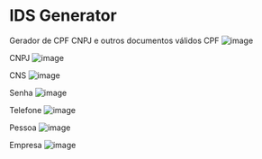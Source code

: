 # IDS Generator
Gerador de CPF CNPJ e outros documentos válidos
CPF
![image](https://user-images.githubusercontent.com/37172038/119424255-76af6d00-bcdb-11eb-8ddb-f402f2701c83.png)

CNPJ
![image](https://user-images.githubusercontent.com/37172038/119424383-bbd39f00-bcdb-11eb-8408-df293f2baa7a.png)

CNS
![image](https://user-images.githubusercontent.com/37172038/119424419-d0b03280-bcdb-11eb-9f8e-15e70fb28843.png)

Senha
![image](https://user-images.githubusercontent.com/37172038/119424445-ddcd2180-bcdb-11eb-8754-ee7de35d623d.png)

Telefone
![image](https://user-images.githubusercontent.com/37172038/119424518-ff2e0d80-bcdb-11eb-83ec-86ba0509b22c.png)

Pessoa
![image](https://user-images.githubusercontent.com/37172038/119424645-3dc3c800-bcdc-11eb-8100-ca74c3a5feb8.png)
 
Empresa
![image](https://user-images.githubusercontent.com/37172038/119424703-5207c500-bcdc-11eb-8c13-da2619f484b2.png)


